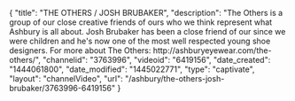 {
    "title": "THE OTHERS \/ JOSH BRUBAKER",
    "description": "The Others is a group of our close creative friends of ours who we think represent what Ashbury is all about. Josh Brubaker has been a close friend of our since we were children and he's now one of the most well respected young shoe designers. For more about The Others: http:\/\/ashburyeyewear.com\/the-others\/",
    "channelid": "3763996",
    "videoid": "6419156",
    "date_created": "1444061800",
    "date_modified": "1445022771",
    "type": "captivate",
    "layout": "channelVideo",
    "url": "\/ashbury\/the-others-josh-brubaker\/3763996-6419156"
}